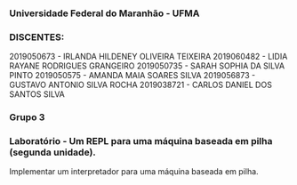 ### Universidade Federal do Maranhão - UFMA

### DISCENTES:
2019050673 - IRLANDA HILDENEY OLIVEIRA TEIXEIRA
2019060482 - LIDIA RAYANE RODRIGUES GRANGEIRO
2019050735 - SARAH SOPHIA DA SILVA PINTO
2019050575 - AMANDA MAIA SOARES SILVA
2019056873 - GUSTAVO ANTONIO SILVA ROCHA
2019038721 - CARLOS DANIEL DOS SANTOS SILVA

### Grupo 3
 
### Laboratório - Um REPL para uma máquina baseada em pilha (segunda unidade).
Implementar um interpretador para uma máquina baseada em pilha.
